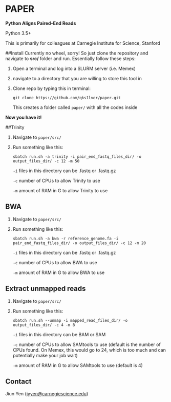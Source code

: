 # PAPER
**Python Aligns Paired-End Reads**

Python 3.5+

This is primarily for colleagues at Carnegie Institute for Science, Stanford

##Install
Currently no wheel, sorry! So just clone the repository and navigate to **src/** folder and run.
Essentially follow these steps:
1. Open a terminal and log into a SLURM server (i.e. Memex)
2. navigate to a directory that you are willing to store this tool in
3. Clone repo by typing this in terminal:

    ```git clone https://github.com/qks1lver/paper.git```
    
    This creates a folder called ```paper/``` with all the codes inside

**Now you have it!**

##Trinity
1. Navigate to ```paper/src/```
2. Run something like this:

    ```sbatch run.sh -a trinity -i pair_end_fastq_files_dir/ -o output_files_dir/ -c 12 -m 50```
    
    ```-i``` files in this directory can be .fastq or .fastq.gz
    
    ```-c``` number of CPUs to allow Trinity to use
    
    ```-m``` amount of RAM in G to allow Trinity to use

## BWA
1. Navigate to ```paper/src/```
2. Run something like this:

    ```sbatch run.sh -a bwa -r reference_genome.fa -i pair_end_fastq_files_dir/ -o output_files_dir/ -c 12 -m 20```
    
    ```-i``` files in this directory can be .fastq or .fastq.gz
    
    ```-c``` number of CPUs to allow BWA to use
    
    ```-m``` amount of RAM in G to allow BWA to use

## Extract unmapped reads
1. Navigate to ```paper/src/```
2. Run something like this:

    ```sbatch run.sh --unmap -i mapped_read_files_dir/ -o output_files_dir/ -c 4 -m 8```

    ```-i``` files in this directory can be BAM or SAM
    
    ```-c``` number of CPUs to allow SAMtools to use (default is the number of CPUs found.
    On Memex, this would go to 24, which is too much and can potentially make your job wait)
    
    ```-m``` amount of RAM in G to allow SAMtools to use (default is 4)

## Contact
Jiun Yen (jyyen@carnegiescience.edu)
